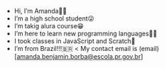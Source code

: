 - Hi, I’m Amanda🐢💪
- I’m a high school student😜
- I’m takig alura course😁
- I’m here to learn new programming languages👩‍💻
- I took classes in JavaScript and Scratch🤯
- I’m from Brazil!!!🇧🇷
< My contact email is (email)[amanda.benjamin.borba@escola.pr.gov.br]

